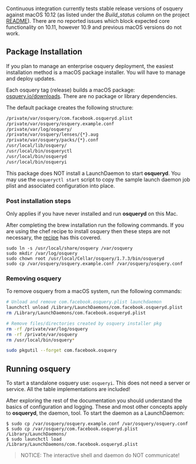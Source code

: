 Continuous integration currently tests stable release versions of osquery against macOS 10.12 (as listed under the _Build_status_ column on the project [README](https://github.com/facebook/osquery/blob/master/README.md)). There are no reported issues which block expected core functionality on 10.11, however 10.9 and previous macOS versions do not work.

## Package Installation

If you plan to manage an enterprise osquery deployment, the easiest installation method is a macOS package installer. You will have to manage and deploy updates.

Each osquery tag (release) builds a macOS package:
[osquery.io/downloads](https://osquery.io/downloads/). There are no package or library dependencies.

The default package creates the following structure:

```sh
/private/var/osquery/com.facebook.osqueryd.plist
/private/var/osquery/osquery.example.conf
/private/var/log/osquery/
/private/var/osquery/lenses/{*}.aug
/private/var/osquery/packs/{*}.conf
/usr/local/lib/osquery/
/usr/local/bin/osqueryctl
/usr/local/bin/osqueryd
/usr/local/bin/osqueryi
```

This package does NOT install a LaunchDaemon to start **osqueryd**. You may use the `osqueryctl start` script to copy the sample launch daemon job plist and associated configuration into place.

### Post installation steps

Only applies if you have never installed and run **osqueryd** on this Mac.

After completing the brew installation run the following commands. If you are using the chef recipe to install osquery then these steps are not necessary, the [recipe](http://osquery.readthedocs.io/en/stable/deployment/configuration/#chef-os-x) has this covered.

```
sudo ln -s /usr/local/share/osquery /var/osquery
sudo mkdir /var/log/osquery
sudo chown root /usr/local/Cellar/osquery/1.7.3/bin/osqueryd
sudo cp /var/osquery/osquery.example.conf /var/osquery/osquery.conf
```

### Removing osquery
To remove osquery from a macOS system, run the following commands:
```sh
# Unload and remove com.facebook.osquery.plist launchdaemon
launchctl unload /Library/LaunchDaemons/com.facebook.osqueryd.plist
rm /Library/LaunchDaemons/com.facebook.osqueryd.plist

# Remove files/directories created by osquery installer pkg
rm -rf /private/var/log/osquery
rm -rf /private/var/osquery
rm /usr/local/bin/osquery*

sudo pkgutil --forget com.facebook.osquery
```

## Running osquery

To start a standalone osquery use: `osqueryi`. This does not need a server or service. All the table implementations are included!

After exploring the rest of the documentation you should understand the basics of configuration and logging. These and most other concepts apply to **osqueryd**, the daemon, tool. To start the daemon as a LaunchDaemon:

```
$ sudo cp /var/osquery/osquery.example.conf /var/osquery/osquery.conf
$ sudo cp /var/osquery/com.facebook.osqueryd.plist /Library/LaunchDaemons/
$ sudo launchctl load /Library/LaunchDaemons/com.facebook.osqueryd.plist
```

> NOTICE: The interactive shell and daemon do NOT communicate!
